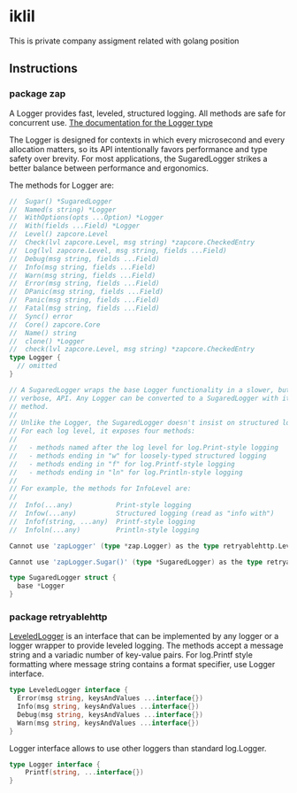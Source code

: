 # iklil
This is private company assigment related with golang position

## Instructions
###  package zap

A Logger provides fast, leveled, structured logging. All methods are safe
for concurrent use. [The documentation for the Logger type](https://pkg.go.dev/go.uber.org/zap#Logger)

The Logger is designed for contexts in which every microsecond and every
allocation matters, so its API intentionally favors performance and type
safety over brevity. For most applications, the SugaredLogger strikes a
better balance between performance and ergonomics.

The methods for Logger are:
```go
//  Sugar() *SugaredLogger
//  Named(s string) *Logger
//  WithOptions(opts ...Option) *Logger
//  With(fields ...Field) *Logger
//  Level() zapcore.Level
//  Check(lvl zapcore.Level, msg string) *zapcore.CheckedEntry
//  Log(lvl zapcore.Level, msg string, fields ...Field)
//  Debug(msg string, fields ...Field)
//  Info(msg string, fields ...Field)
//  Warn(msg string, fields ...Field)
//  Error(msg string, fields ...Field)
//  DPanic(msg string, fields ...Field)
//  Panic(msg string, fields ...Field)
//  Fatal(msg string, fields ...Field)
//  Sync() error
//  Core() zapcore.Core
//  Name() string
//  clone() *Logger
//  check(lvl zapcore.Level, msg string) *zapcore.CheckedEntry
type Logger {
  // omitted
}
```


```go
// A SugaredLogger wraps the base Logger functionality in a slower, but less
// verbose, API. Any Logger can be converted to a SugaredLogger with its Sugar
// method.
//
// Unlike the Logger, the SugaredLogger doesn't insist on structured logging.
// For each log level, it exposes four methods:
//
//   - methods named after the log level for log.Print-style logging
//   - methods ending in "w" for loosely-typed structured logging
//   - methods ending in "f" for log.Printf-style logging
//   - methods ending in "ln" for log.Println-style logging
//
// For example, the methods for InfoLevel are:
//
//  Info(...any)           Print-style logging
//  Infow(...any)          Structured logging (read as "info with")
//  Infof(string, ...any)  Printf-style logging
//  Infoln(...any)         Println-style logging

Cannot use 'zapLogger' (type *zap.Logger) as the type retryablehttp.LeveledLogger Type does not implement 'retryablehttp.LeveledLogger' need the method: Error(msg string, keysAndValues ...interface{}) have the method: Error(msg string, fields ...Field)

Cannot use 'zapLogger.Sugar()' (type *SugaredLogger) as the type retryablehttp.LeveledLogger Type does not implement 'retryablehttp.LeveledLogger' need the method: Error(msg string, keysAndValues ...interface{}) have the method: Error(args ...interface{})

type SugaredLogger struct {
  base *Logger
}
```


### package retryablehttp

[LeveledLogger](github.com/hashicorp/go-retryablehttp) is an interface that can be implemented by any logger or a
logger wrapper to provide leveled logging. The methods accept a message
string and a variadic number of key-value pairs. For log.Printf style
formatting where message string contains a format specifier, use Logger
interface.
```go
type LeveledLogger interface {
  Error(msg string, keysAndValues ...interface{})
  Info(msg string, keysAndValues ...interface{})
  Debug(msg string, keysAndValues ...interface{})
  Warn(msg string, keysAndValues ...interface{})
}
```

Logger interface allows to use other loggers than standard log.Logger.
```go
type Logger interface {
    Printf(string, ...interface{})
}
```